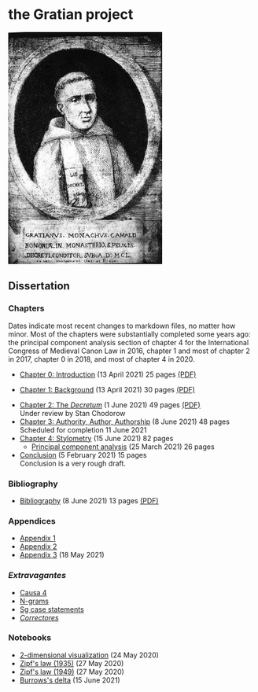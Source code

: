 # the Gratian project

![Gratian](img/Gratian.jpg)

## Dissertation

### Chapters

Dates indicate most recent changes to markdown files, no matter how
minor. Most of the chapters were substantially completed some years
ago: the principal component analysis section of chapter 4 for the
International Congress of Medieval Canon Law in 2016, chapter 1 and
most of chapter 2 in 2017, chapter 0 in 2018, and most of chapter
4 in 2020.

- [Chapter 0: Introduction](Chapter0/chapter0.markdown) (13 April 2021) 25 pages [(PDF)](Chapter0/chapter0.pdf)
<!-- Reviewed by Stan Chodorow 17 August 2018 -->
- [Chapter 1: Background](Chapter1/chapter1.markdown) (13 April 2021) 30 pages [(PDF)](Chapter1/chapter1.pdf)
<!-- Reviewed by Stan Chodorow 6 November 2017 -->
- [Chapter 2: The *Decretum*](Chapter2/chapter2.markdown) (1 June 2021) 49 pages [(PDF)](Chapter2/chapter2.pdf)\
Under review by Stan Chodorow
- [Chapter 3: Authority, Author, Authorship](Chapter3/chapter3.markdown) (8 June 2021) 48 pages\
Scheduled for completion 11 June 2021
- [Chapter 4: Stylometry](Chapter4/chapter4.markdown) (15 June 2021) 82 pages
  - [Principal component analysis](Chapter4/pca.markdown) (25 March 2021) 26 pages
- [Conclusion](Conclusion/conclusion.markdown) (5 February 2021) 15 pages\
Conclusion is a very rough draft.

### Bibliography

- [Bibliography](bib/biblio.markdown) (8 June 2021) 13 pages [(PDF)](bib/biblio.pdf)

### Appendices

- [Appendix 1](Appendix/appendix1.markdown)
- [Appendix 2](Appendix/appendix2.markdown)
- [Appendix 3](Appendix/appendix3.markdown) (18 May 2021)

### *Extravagantes*

- [Causa 4](Extra/causa4.markdown)
- [N-grams](Extra/n-grams.markdown)
- [Sg case statements](Extra/sg.markdown)
- [*Correctores*](Extra/correctores.markdown)

### Notebooks

- [2-dimensional visualization](Notebooks/Burrows/Visualization.ipynb) (24 May 2020)
- [Zipf's law (1935)](Notebooks/Zipf/Zipf35.ipynb) (27 May 2020)
- [Zipf's law (1949)](Notebooks/Zipf/Zipf49.ipynb) (27 May 2020)
- [Burrows's delta](Notebooks/Burrows/Burrows.ipynb) (15 June 2021)
